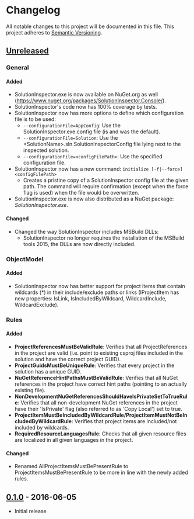 # Changelog

All notable changes to this project will be documented in this file.
This project adheres to [Semantic Versioning](http://semver.org/).

## [Unreleased](https://github.com/chrischu/SolutionInspector/compare/v0.1.0...HEAD)
### General
#### Added
* SolutionInspector.exe is now available on NuGet.org as well (<https://www.nuget.org/packages/SolutionInspector.Console/>).
* SolutionInspector's code now has 100% coverage by tests.
* SolutionInspector now has more options to define which configuration file is to be used:
  * `--configurationFile=AppConfig`: Use the SolutionInspector.exe.config file (is and was the default).
  * `--configurationFile=Solution`: Use the \<SolutionName>.sln.SolutionInspectorConfig file lying next to the inspected solution.
  * `--configurationFile=<configFilePath>`: Use the specified configuration file.
* SolutionInspector now has a new command: `initialize [-f|--force] <configFilePath>`
  * Creates a pristine copy of a SolutionInspector config file at the given path. The command will require confirmation (except when the force flag is used) when the file would be overwritten.
* SolutionInspector.exe is now also distributed as a NuGet package: *SolutionInspector.exe*.

#### Changed
* Changed the way SolutionInspector includes MSBuild DLLs:
  * SolutionInspector no longer requires the installation of the MSBuild tools 2015, the DLLs are now directly included.

### ObjectModel
#### Added
* SolutionInspector now has better support for project items that contain wildcards (*) in their include/exclude paths or links (IProjectItem has new properties: IsLink, IsIncludedByWildcard, WildcardInclude, WildcardExclude).

### Rules
#### Added
* **ProjectReferencesMustBeValidRule**: Verifies that all ProjectReferences in the project are valid (i.e. point to existing csproj files included in the solution and have the correct project GUID).
* **ProjectGuidsMustBeUniqueRule**: Verifies that every project in the solution has a unique GUID.
* **NuGetReferenceHintPathsMustBeValidRule**: Verifies that all NuGet references in the project have correct hint paths (pointing to an actually existing file). 
* **NonDevelopmentNuGetReferencesShouldHaveIsPrivateSetToTrueRule**: Verifies that all non-development NuGet references in the project have their 'IsPrivate' flag (also referred to as 'Copy Local') set to true. 
* **ProjectItemMustBeIncludedByWildcardRule/ProjectItemMustNotBeIncludedByWildcardRule**: Verifies that project items are included/not included by wildcards.
* **RequiredResourceLanguagesRule**: Checks that all given resource files are localized in all given languages in the project.

#### Changed
* Renamed AllProjectItemsMustBePresentRule to ProjectItemsMustBePresentRule to be more in line with the newly added rules.

## [0.1.0](https://github.com/chrischu/SolutionInspector/compare/c02165e6caba2eaedc357a883ffdaf3663fce16c...v0.1.0) - 2016-06-05

* Initial release
